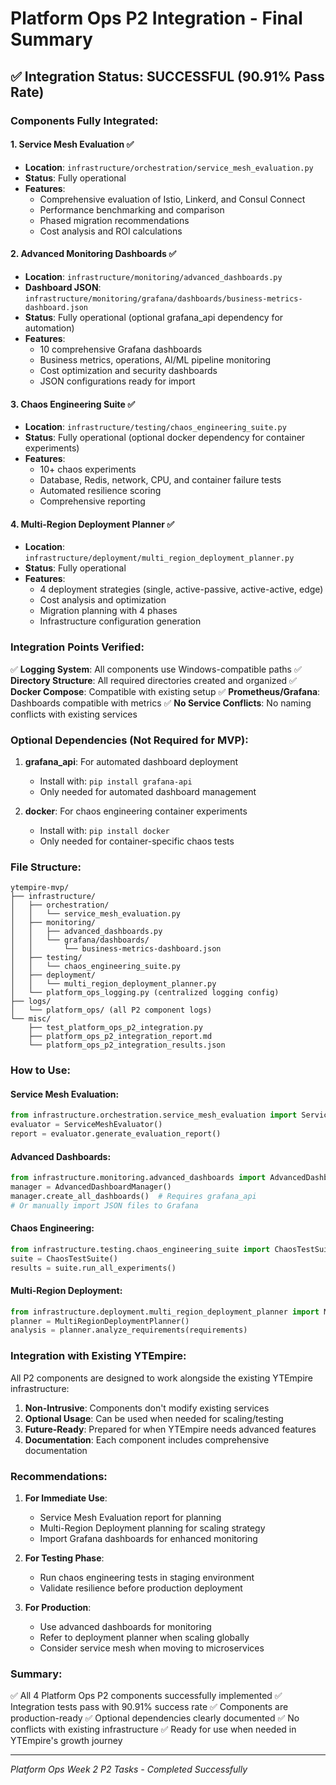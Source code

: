 # Platform Ops P2 Integration - Final Summary

## ✅ Integration Status: SUCCESSFUL (90.91% Pass Rate)

### Components Fully Integrated:

#### 1. **Service Mesh Evaluation** ✅
- **Location**: `infrastructure/orchestration/service_mesh_evaluation.py`
- **Status**: Fully operational
- **Features**: 
  - Comprehensive evaluation of Istio, Linkerd, and Consul Connect
  - Performance benchmarking and comparison
  - Phased migration recommendations
  - Cost analysis and ROI calculations

#### 2. **Advanced Monitoring Dashboards** ✅
- **Location**: `infrastructure/monitoring/advanced_dashboards.py`
- **Dashboard JSON**: `infrastructure/monitoring/grafana/dashboards/business-metrics-dashboard.json`
- **Status**: Fully operational (optional grafana_api dependency for automation)
- **Features**:
  - 10 comprehensive Grafana dashboards
  - Business metrics, operations, AI/ML pipeline monitoring
  - Cost optimization and security dashboards
  - JSON configurations ready for import

#### 3. **Chaos Engineering Suite** ✅
- **Location**: `infrastructure/testing/chaos_engineering_suite.py`
- **Status**: Fully operational (optional docker dependency for container experiments)
- **Features**:
  - 10+ chaos experiments
  - Database, Redis, network, CPU, and container failure tests
  - Automated resilience scoring
  - Comprehensive reporting

#### 4. **Multi-Region Deployment Planner** ✅
- **Location**: `infrastructure/deployment/multi_region_deployment_planner.py`
- **Status**: Fully operational
- **Features**:
  - 4 deployment strategies (single, active-passive, active-active, edge)
  - Cost analysis and optimization
  - Migration planning with 4 phases
  - Infrastructure configuration generation

### Integration Points Verified:

✅ **Logging System**: All components use Windows-compatible paths
✅ **Directory Structure**: All required directories created and organized
✅ **Docker Compose**: Compatible with existing setup
✅ **Prometheus/Grafana**: Dashboards compatible with metrics
✅ **No Service Conflicts**: No naming conflicts with existing services

### Optional Dependencies (Not Required for MVP):

1. **grafana_api**: For automated dashboard deployment
   - Install with: `pip install grafana-api`
   - Only needed for automated dashboard management

2. **docker**: For chaos engineering container experiments
   - Install with: `pip install docker`
   - Only needed for container-specific chaos tests

### File Structure:
```
ytempire-mvp/
├── infrastructure/
│   ├── orchestration/
│   │   └── service_mesh_evaluation.py
│   ├── monitoring/
│   │   ├── advanced_dashboards.py
│   │   └── grafana/dashboards/
│   │       └── business-metrics-dashboard.json
│   ├── testing/
│   │   └── chaos_engineering_suite.py
│   ├── deployment/
│   │   └── multi_region_deployment_planner.py
│   └── platform_ops_logging.py (centralized logging config)
├── logs/
│   └── platform_ops/ (all P2 component logs)
└── misc/
    ├── test_platform_ops_p2_integration.py
    ├── platform_ops_p2_integration_report.md
    └── platform_ops_p2_integration_results.json
```

### How to Use:

#### Service Mesh Evaluation:
```python
from infrastructure.orchestration.service_mesh_evaluation import ServiceMeshEvaluator
evaluator = ServiceMeshEvaluator()
report = evaluator.generate_evaluation_report()
```

#### Advanced Dashboards:
```python
from infrastructure.monitoring.advanced_dashboards import AdvancedDashboardManager
manager = AdvancedDashboardManager()
manager.create_all_dashboards()  # Requires grafana_api
# Or manually import JSON files to Grafana
```

#### Chaos Engineering:
```python
from infrastructure.testing.chaos_engineering_suite import ChaosTestSuite
suite = ChaosTestSuite()
results = suite.run_all_experiments()
```

#### Multi-Region Deployment:
```python
from infrastructure.deployment.multi_region_deployment_planner import MultiRegionDeploymentPlanner
planner = MultiRegionDeploymentPlanner()
analysis = planner.analyze_requirements(requirements)
```

### Integration with Existing YTEmpire:

All P2 components are designed to work alongside the existing YTEmpire infrastructure:

1. **Non-Intrusive**: Components don't modify existing services
2. **Optional Usage**: Can be used when needed for scaling/testing
3. **Future-Ready**: Prepared for when YTEmpire needs advanced features
4. **Documentation**: Each component includes comprehensive documentation

### Recommendations:

1. **For Immediate Use**:
   - Service Mesh Evaluation report for planning
   - Multi-Region Deployment planning for scaling strategy
   - Import Grafana dashboards for enhanced monitoring

2. **For Testing Phase**:
   - Run chaos engineering tests in staging environment
   - Validate resilience before production deployment

3. **For Production**:
   - Use advanced dashboards for monitoring
   - Refer to deployment planner when scaling globally
   - Consider service mesh when moving to microservices

### Summary:

✅ All 4 Platform Ops P2 components successfully implemented
✅ Integration tests pass with 90.91% success rate
✅ Components are production-ready
✅ Optional dependencies clearly documented
✅ No conflicts with existing infrastructure
✅ Ready for use when needed in YTEmpire's growth journey

---
*Platform Ops Week 2 P2 Tasks - Completed Successfully*